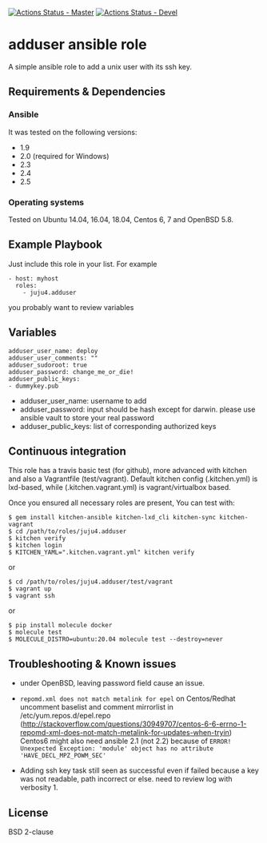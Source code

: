 [![Actions Status - Master](https://github.com/juju4/ansible-adduser/workflows/AnsibleCI/badge.svg)](https://github.com/juju4/ansible-adduser/actions?query=branch%3Amaster)
[![Actions Status - Devel](https://github.com/juju4/ansible-adduser/workflows/AnsibleCI/badge.svg?branch=devel)](https://github.com/juju4/ansible-adduser/actions?query=branch%3Adevel)

# adduser ansible role

A simple ansible role to add a unix user with its ssh key.

## Requirements & Dependencies

### Ansible
It was tested on the following versions:
 * 1.9
 * 2.0 (required for Windows)
 * 2.3
 * 2.4
 * 2.5

### Operating systems

Tested on Ubuntu 14.04, 16.04, 18.04, Centos 6, 7 and OpenBSD 5.8.

## Example Playbook

Just include this role in your list.
For example

```
- host: myhost
  roles:
    - juju4.adduser
```

you probably want to review variables

## Variables

```
adduser_user_name: deploy
adduser_user_comments: ""
adduser_sudoroot: true
adduser_password: change_me_or_die!
adduser_public_keys:
- dummykey.pub
```
* adduser_user_name: username to add
* adduser_password: input should be hash except for darwin. please use ansible vault to store your real password
* adduser_public_keys: list of corresponding authorized keys


## Continuous integration

This role has a travis basic test (for github), more advanced with kitchen and also a Vagrantfile (test/vagrant).
Default kitchen config (.kitchen.yml) is lxd-based, while (.kitchen.vagrant.yml) is vagrant/virtualbox based.

Once you ensured all necessary roles are present, You can test with:
```
$ gem install kitchen-ansible kitchen-lxd_cli kitchen-sync kitchen-vagrant
$ cd /path/to/roles/juju4.adduser
$ kitchen verify
$ kitchen login
$ KITCHEN_YAML=".kitchen.vagrant.yml" kitchen verify
```
or
```
$ cd /path/to/roles/juju4.adduser/test/vagrant
$ vagrant up
$ vagrant ssh
```
or
```
$ pip install molecule docker
$ molecule test
$ MOLECULE_DISTRO=ubuntu:20.04 molecule test --destroy=never
```


## Troubleshooting & Known issues

* under OpenBSD, leaving password field cause an issue.

* ```repomd.xml does not match metalink for epel``` on Centos/Redhat
uncomment baselist and comment mirrorlist in /etc/yum.repos.d/epel.repo
(http://stackoverflow.com/questions/30949707/centos-6-6-errno-1-repomd-xml-does-not-match-metalink-for-updates-when-tryin)
Centos6 might also need ansible 2.1 (not 2.2) because of ```ERROR! Unexpected Exception: 'module' object has no attribute 'HAVE_DECL_MPZ_POWM_SEC'```

* Adding ssh key task still seen as successful even if failed because a key was not readable, path incorrect or else. need to review log with verbosity 1.

## License

BSD 2-clause
